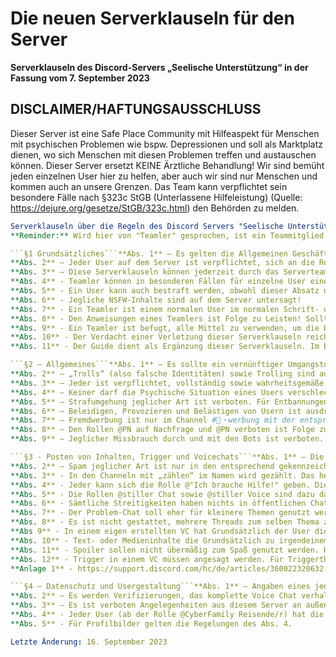 # Die neuen Serverklauseln für den Server
**Serverklauseln des Discord-Servers „Seelische Unterstützung“ in der Fassung vom 7. September 2023**
## DISCLAIMER/HAFTUNGSAUSSCHLUSS
Dieser Server ist eine Safe Place Community mit Hilfeaspekt für Menschen mit psychischen Problemen wie bspw. Depressionen und soll als Marktplatz dienen, wo sich Menschen mit diesen Problemen treffen und austauschen können. Dieser Server ersetzt KEINE Ärztliche Behandlung! Wir sind bemüht jeden einzelnen User hier zu helfen, aber auch wir sind nur Menschen und kommen auch an unsere Grenzen. Das Team kann verpflichtet sein besondere Fälle nach §323c StGB (Unterlassene Hilfeleistung) (Quelle: https://dejure.org/gesetze/StGB/323c.html) den Behörden zu melden.

```yml
Serverklauseln über die Regeln des Discord Servers "Seelische Unterstützung" - Version 4```Willkommen auf dem Server Seelische Unterstützung. Um diesen Server zu nutzen musst du dich an folgende Regelungen halten, um den Serverfrieden zu wahren:
**Reminder:** Wird hier von "Teamler" gesprochen, ist ein Teammitglied gemeint

```§1 Grundsätzliches```**Abs. 1** – Es gelten die Allgemeinen Geschäftsbedingungen (https://discord.com/terms) und Richtlinien (https://discord.com/guidelines) von Discord sowie die Gesetze der Bundesrepublik Deutschland sowie EU-Recht.
**Abs. 2** – Jeder User auf dem Server ist verpflichtet, sich an die Regelungen in dieser Serverklauseln zu halten. Wenn sich jemand nicht an diese Regelungen halten möchte, muss er den Server wieder verlassen.
**Abs. 3** – Diese Serverklauseln können jederzeit durch das Serverteam ohne Vorankündigung geändert werden.
**Abs. 4** - Teamler können in besonderen Fällen für einzelne User eine Verifizierungspflicht ausrufen.
**Abs. 5** - Ein User kann auch bestraft werden, obwohl dieser Absatz noch nicht in den Serverklauseln stand/steht.
**Abs. 6** - Jegliche NSFW-Inhalte sind auf dem Server untersagt!
**Abs. 7** - Ein Teamler ist einem normalen User im normalen Schrift- und Sprachverkehr gleichgestellt.
**Abs. 8** - Den Anweisungen eines Teamlers ist Folge zu Leisten! Sollte dies nicht gemacht werden, wird dies als Klauselverstoß geahndet!
**Abs. 9** - Ein Teamler ist befugt, alle Mittel zu verwenden, um die Einhaltung der Klauseln zu wahren. Es liegt allein im Ermessen des Teams wie ein jemand ggf. zu bestrafen ist. Ein Teamler ist einem User niemals Rechenschaft schuldig, warum dieser nun bestraft wurde.
**Abs. 10** - Der Verdacht einer Verletzung dieser Serverklauseln reicht aus, um einen User zu bestrafen.
**Abs. 11** - Der Guide dient als Ergänzung dieser Serverklauseln. Im Einzelfall kann darauf zurückgegriffen werden.

```§2 – Allgemeines```**Abs. 1** – Es sollte ein vernünftiger Umgangston in den Chats und im Voice herrschen.
**Abs. 2** – „Trolls“ (also falsche Identitäten) sowie Trolling sind auf diesem Server STRENGSTENS VERBOTEN und werden sofort gebannt!
**Abs. 3** – Jeder ist verpflichtet, vollständig sowie wahrheitsgemäße Angaben zu machen.
**Abs. 4** – Keiner darf die Psychische Situation eines Users verschlechtern oder ausnutzen.
**Abs. 5** – Strafumgehung jeglicher Art ist verboten. Für Entbannungen ist der Entbannungsserver unter dem Invite `https://discord.gg/f3UHHzxRXT` zu nutzen.
**Abs. 6** – Beleidigen, Provozieren und Belästigen von Usern ist ausdrücklich verboten.
**Abs. 7** – Fremdwerbung ist nur im Channel #📇・werbung mit der entsprechenden Rolle erlaubt. Über Privatnachricht (PN) ist dies verboten.
**Abs. 8** – Den Rollen @PN auf Nachfrage und @PN verboten ist Folge zu leisten.
**Abs. 9** – Jeglicher Missbrauch durch und mit den Bots ist verboten.

```§3 - Posten von Inhalten, Trigger und Voicechats```**Abs. 1** – Die Inhalte sollen entsprechend der Vorgesehenen Channel gepostet werden. Verweist ein Teammitglied auf einen anderen Channel, soll man diesen für das Thema weiter nutzen.
**Abs. 2** – Spam jeglicher Art ist nur in den entsprechend gekennzeichneten Channeln erlaubt. 
**Abs. 3** - In den Channeln mit „zählen“ im Namen wird gezählt. Das heißt, dass die User nacheinander, also einer nach dem anderen, die nächste Zahl postet. Wenn jemand 2 Zahlen direkt hintereinander oder falsch einträgt, wird diese gelöscht. Bei mehrmaligen Absichtlichen ver- oder doppeltzählen kann jemand auch von den Channeln ausgeschlossen werden.
**Abs. 4** - Jeder kann sich die Rolle @"Ich brauche Hilfe!" geben. Diese Rolle ist dazu da, sie zu nutzen, wenn User aktiv Hilfe brauchen und sollte nur im Bereich "Seelische Unterstützung" verwendet werden. Ein Missbrauch der Rolle ist nicht gestattet!
**Abs. 5** - Die Rollen @stiller Chat sowie @stiller Voice sind dazu da, einen Chat oder Voice anzuregen. Ein Missbrauch der Rollen ist nicht gestattet!
**Abs. 6** - Sämtliche Streitigkeiten haben nichts in öffentlichen Chats hier auf dem Server zu suchen. Man soll dafür bitte das Ticketsystem oder Privatnachrichten nutzen.
**Abs. 7** - Der Problem-Chat soll eher für kleinere Themen genutzt werden. Bei größeren Themen soll das Problem-Forum benutzt werden.
**Abs. 8** - Es ist nicht gestattet, mehrere Threads zum selben Thema zu eröffnen. Man solle wenn möglich einen vorhandenen Thread verwenden. Das #📚・problem-forum bildet hier eine Ausnahme.
**Abs 9** - In einem eigen erstellten VC hat Grundsätzlich der User die Themengewalt, welcher diesen erstellt hat.
**Abs. 10** - Text- oder Medieninhalte die Grundsätzlich zu irgendeinem Trigger führen könnten, sollten Grundsätzlich in einen Spoiler ("||" vor und nach dem Inhalt) gepackt werden. Dazu gehören jegliche Triggerfaktoren und Inhalte die man Zweideutig wahrnehmen könnte. Was ein Trigger ist liegt allein im Ermessen des Serverteams. Wir persönlich empfehlen lieber einmal zu viel Spoiler genutzt, als zu wenig. Ausnahme bildet der Triggerchat
**Abs. 11** - Spoiler sollen nicht übermäßig zum Spaß genutzt werden. Heißt, wenn es keinen Trigger gibt, sondern man dies einfach so macht. Spoiler sollen User mit Triggern schützen und dadurch soll diese Funktion primär sinnvoll genutzt werden.
**Abs. 12** - Trigger in einem VC müssen angesagt werden. Für Triggerthemen (dazu gehören auch Schwarzer Humor u. ä.) soll ein eigener gekennzeichneter VC verwendet werden.
**Anlage 1** - https://support.discord.com/hc/de/articles/360022320632--Spoiler-Tags-

```§4 – Datenschutz und Usergestaltung```**Abs. 1** – Angaben eines jeden Users wie bspw. Geschlecht oder Alter sind komplett freiwillig.
**Abs. 2** – Es werden Verifizierungen, das komplette Voice Chat verhalten (also joinen und leaven, KEINE Gespräche!), Benutzen von Invitelinks, Nickname- sowie Rollenänderungen und das Ändern sowie Löschen von sämtlichen Nachrichten für Teammitglieder geloggt.
**Abs. 3** – Es ist verboten Angelegenheiten aus diesem Server an außenstehende, die keine Berechtigung haben den Channel zu sehen oder hören, zu tragen.
**Abs. 4** - Jeder User (ab der Rolle @CyberFamily Reisende/r) hat die Möglichkeit seinen Nicknamen auf diesem Server frei zu ändern, allerdings wird davon abgesehen unangemessene Nicknames zu wählen. Sollte ein (Account) Nickname unangemessen sein, wird der Nick zu „Bitte angemessenen Nick wählen“ geändert. Ob der Nick unangemessen ist, liegt im Ermessen des Serverteams.
**Abs. 5** - Für Profilbilder gelten die Regelungen des Abs. 4.

Letzte Änderung: 16. September 2023